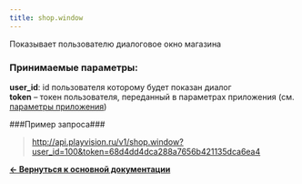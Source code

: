 ```yaml
---
title: shop.window
---
```

Показывает пользователю диалоговое окно магазина

### Принимаемые параметры: ###

**user_id**: id пользователя которому будет показан диалог<br>
**token** – токен пользователя, переданный в параметрах приложения (cм. [параметры приложения](/app))

###Пример запроса###

> http://api.playvision.ru/v1/shop.window?user_id=100&token=68d4dd4dca288a7656b421135dca6ea4

[**<- Вернуться к основной документации**](/docs/payment/)